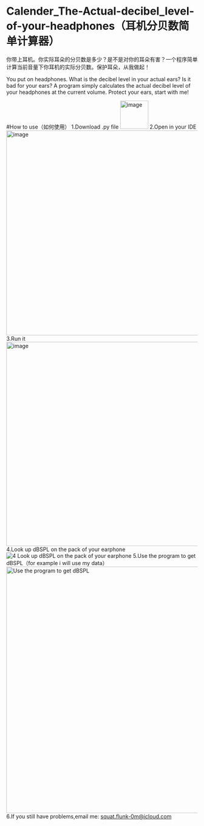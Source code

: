 # Calender_The-Actual-decibel_level-of-your-headphones（耳机分贝数简单计算器）
你带上耳机。你实际耳朵的分贝数是多少？是不是对你的耳朵有害？一个程序简单计算当前音量下你耳机的实际分贝数。保护耳朵，从我做起！

You put on headphones. What is the decibel level in your actual ears? Is it bad for your ears? A program simply calculates the actual decibel level of your headphones at the current volume. Protect your ears, start with me!

#How to use（如何使用）
1.Download .py file
<img width="74" alt="image" src="https://github.com/user-attachments/assets/cb001f64-2e00-40b5-bf2b-28ce873a0eac">
2.Open in your IDE
<img width="538" alt="image" src="https://github.com/user-attachments/assets/063c8124-820b-4dce-bda0-fd751965fed2">
3.Run it
<img width="536" alt="image" src="https://github.com/user-attachments/assets/bfd4b386-898d-4873-8e59-ef862bd61cb6">
4.Look up dBSPL on the pack of your earphone
![4 Look up dBSPL on the pack of your earphone](https://github.com/user-attachments/assets/81835df0-5513-45da-9300-50534d488438)
5.Use the program to get dBSPL（for example i will use my data）
<img width="647" alt="Use the program to get dBSPL" src="https://github.com/user-attachments/assets/b29f27c6-6b9a-4211-8043-20dec6787e21">
6.If you still have problems,email me:
squat.flunk-0m@icloud.com
